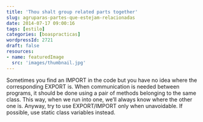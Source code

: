 ```yaml
---
title: 'Thou shalt group related parts together'
slug: agruparas-partes-que-estejam-relacionadas
date: 2014-07-17 09:00:16
tags: [estilo]
categories: [boaspracticas]
wordpressId: 2721
draft: false
resources:
- name: featuredImage
  src: 'images/thumbnail.jpg'
---
```

Sometimes you find an IMPORT in the code but you have no idea where the corresponding EXPORT is. When communication is needed between programs, it should be done using a pair of methods belonging to the same class. This way, when we run into one, we’ll always know where the other one is.
Anyway, try to use EXPORT/IMPORT only when unavoidable. If possible, use static class variables instead.

